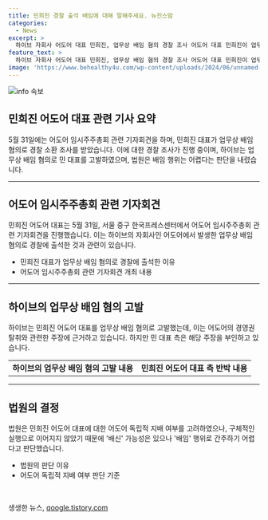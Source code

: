 ```yaml
---
title: 민희진 경찰 출석 배임에 대해 말해주세요. 뉴진스맘
categories:
  - News
excerpt: >
  하이브 자회사 어도어 대표 민희진, 업무상 배임 혐의 경찰 조사 어도어 대표 민희진이 업무상 배임 혐의로 경찰 조사를 받고 있다. 하이브는 이번 사건을 통해 어도어 경영권 탈취 의혹을 제기하고 있으나, 민 대표 측은 경영권 찬탈이 불가능하며 배임 행위가 없다고 주장하고 있다. 법원은 가처분 신청에 대한 판단을 내리면서 민 대표가 어도어를 독립적으로 지배할 수 있는 방법을 모색해야 할 것으로 판단했다.
feature_text: >
  하이브 자회사 어도어 대표 민희진, 업무상 배임 혐의 경찰 조사 어도어 대표 민희진이 업무상 배임 혐의로 경찰 조사를 받고 있다. 하이브는 이번 사건을 통해 어도어 경영권 탈취 의혹을 제기하고 있으나, 민 대표 측은 경영권 찬탈이 불가능하며 배임 행위가 없다고 주장하고 있다. 법원은 가처분 신청에 대한 판단을 내리면서 민 대표가 어도어를 독립적으로 지배할 수 있는 방법을 모색해야 할 것으로 판단했다.
image: 'https://www.behealthy4u.com/wp-content/uploads/2024/06/unnamed-file.png'
---
```


<p><img src="https://www.behealthy4u.com/wp-content/uploads/2024/06/unnamed-file.png" alt="info 속보" /></p>

<h2 data-ke-size="size26">민희진 어도어 대표 관련 기사 요약</h2>

<p data-ke-size="size16">5월 31일에는 어도어 임시주주총회 관련 기자회견을 하며, 민희진 대표가 업무상 배임 혐의로 경찰 소환 조사를 받았습니다. 이에 대한 경찰 조사가 진행 중이며, 하이브는 업무상 배임 혐의로 민 대표를 고발하였으며, 법원은 배임 행위는 어렵다는 판단을 내렸습니다.</p>

<hr>

<h2 data-ke-size="size26">어도어 임시주주총회 관련 기자회견</h2>

<p data-ke-size="size16">민희진 어도어 대표는 5월 31일, 서울 중구 한국프레스센터에서 어도어 임시주주총회 관련 기자회견을 진행했습니다. 이는 하이브의 자회사인 어도어에서 발생한 업무상 배임 혐의로 경찰에 출석한 것과 관련이 있습니다.</p>

<ul>
  <li>민희진 대표가 업무상 배임 혐의로 경찰에 출석한 이유</li>
  <li>어도어 임시주주총회 관련 기자회견 개최 내용</li>
</ul>

<hr>

<h2 data-ke-size="size26">하이브의 업무상 배임 혐의 고발</h2>

<p data-ke-size="size16">하이브는 민희진 어도어 대표를 업무상 배임 혐의로 고발했는데, 이는 어도어의 경영권 탈취와 관련한 주장에 근거하고 있습니다. 하지만 민 대표 측은 해당 주장을 부인하고 있습니다.</p>

<table>
    <tr>
        <td style="text-align: center; height: 17px;"><b>하이브의 업무상 배임 혐의 고발 내용</b></td>
        <td style="text-align: center; height: 17px;"><b>민희진 어도어 대표 측 반박 내용</b></td>
    </tr>
</table>

<hr>

<h2 data-ke-size="size26">법원의 결정</h2>

<p data-ke-size="size16">법원은 민희진 어도어 대표에 대한 어도어 독립적 지배 여부를 고려하였으나, 구체적인 실행으로 이어지지 않았기 때문에 '배신' 가능성은 있으나 '배임' 행위로 간주하기 어렵다고 판단했습니다.</p>

<ul>
  <li>법원의 판단 이유</li>
  <li>어도어 독립적 지배 여부 판단 기준</li>
</ul>

<p data-ke-size="size16">&nbsp;</p>
생생한 뉴스, <a href="https://qoogle.tistory.com" rel="dofollow">qoogle.tistory.com</a>


